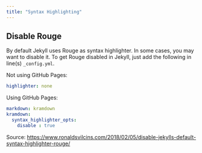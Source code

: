 ```yaml
---
title: "Syntax Highlighting"
---
```

## Disable Rouge

By default Jekyll uses Rouge as syntax highlighter. In some cases, you may want
to disable it.
To get Rouge disabled in Jekyll, just add the following in line(s) `_config.yml`.

Not using GitHub Pages:
```yaml
highlighter: none
```

Using GitHub Pages:
```yaml
markdown: kramdown
kramdown:
  syntax_highlighter_opts:
    disable : true
```

Source: <https://www.ronaldsvilcins.com/2018/02/05/disable-jekylls-default-syntax-highlighter-rouge/>
